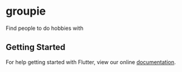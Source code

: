 # groupie

Find people to do hobbies with

## Getting Started

For help getting started with Flutter, view our online
[documentation](https://flutter.io/).
